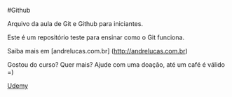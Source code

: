 #Github

Arquivo da aula de Git e Github para iniciantes.

Este é um repositório teste para ensinar como o Git funciona.

Saiba mais em [andrelucas.com.br] (http://andrelucas.com.br)

Gostou do curso? Quer mais? Ajude com uma doação, até um café é válido =)

[Udemy](h^[[3~^Z^Zttps://www.udemy.com/course/git-e-github-para-iniciantes/)
